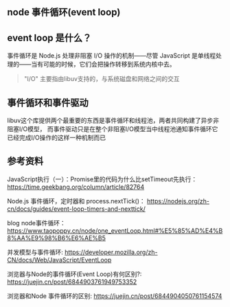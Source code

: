 ## node 事件循环(event loop) 

## event loop 是什么？
事件循环是 Node.js 处理非阻塞 I/O 操作的机制——尽管 JavaScript 是单线程处理的——当有可能的时候，它们会把操作转移到系统内核中去。
> "I/O" 主要指由libuv支持的，与系统磁盘和网络之间的交互

## 事件循环和事件驱动
libuv这个库提供两个最重要的东西是事件循环和线程池，两者共同构建了异步非阻塞I/O模型，
而事件驱动只是在整个非阻塞I/O模型当中线程池通知事件循环它已经完成I/O操作的这样一种机制而已


## 参考资料
JavaScript执行（一）：Promise里的代码为什么比setTimeout先执行：https://time.geekbang.org/column/article/82764

Node.js 事件循环，定时器和 process.nextTick()： https://nodejs.org/zh-cn/docs/guides/event-loop-timers-and-nexttick/

blog node事件循环： https://www.taopoppy.cn/node/one_eventLoop.html#%E5%85%AD%E4%B8%AA%E9%98%B6%E6%AE%B5

并发模型与事件循环:
https://developer.mozilla.org/zh-CN/docs/Web/JavaScript/EventLoop

浏览器与Node的事件循环(Event Loop)有何区别?: https://juejin.cn/post/6844903761949753352

浏览器和Node 事件循环的区别: https://juejin.cn/post/6844904050761154574